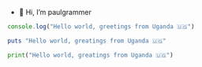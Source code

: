 - 👋 Hi, I’m paulgrammer
```javascript
console.log("Hello world, greetings from Uganda 🇺🇬")
```

```ruby
puts "Hello world, greatings from Uganda 🇺🇬"
```

```python
print("Hello world, greatings from Uganda 🇺🇬")
```
